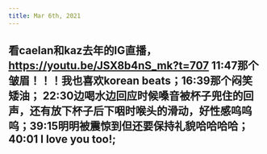 ```yaml
---
title: Mar 6th, 2021
---
```


## 看caelan和kaz去年的IG直播，https://youtu.be/JSX8b4nS_mk?t=707 11:47那个皱眉！！！我也喜欢korean beats；16:39那个闷笑矮油； 22:30边喝水边回应时候嗓音被杯子兜住的回声，还有放下杯子后下咽时喉头的滑动，好性感呜呜呜；39:15明明被震惊到但还要保持礼貌哈哈哈哈；40:01 I love you too!;
